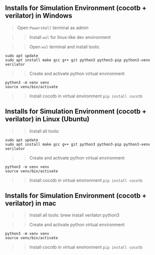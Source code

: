 ## Installs for Simulation Environment (cocotb + verilator) in Windows
> Open `Powershell` terminal as admin

> > Install `wsl` for linux-like dev environment

> > Open `wsl` terminal and install tools:
```
sudo apt update
sudo apt install make gcc g++ git python3 python3-pip python3-venv verilator
```

> > Create and activate python virtual environment
```
python3 -m venv venv
source venv/bin/activate
```

> > Install cocotb in virtual environment
`pip install cocotb`

## Installs for Simulation Environment (cocotb + verilator) in Linux (Ubuntu)
> > Install all tools:
```
sudo apt update
sudo apt install make gcc g++ git python3 python3-pip python3-venv verilator
```

> > Create and activate python virtual environment
```
python3 -m venv venv
source venv/bin/activate
```

> > Install cocotb in virtual environment
`pip install cocotb`

## Installs for Simulation Environment (cocotb + verilator) in mac

> > Install all tools:
brew install verilator python3

> > Create and activate python virtual environment
```
python3 -m venv venv
source venv/bin/activate
```

> > Install cocotb in virtual environment
`pip install cocotb`